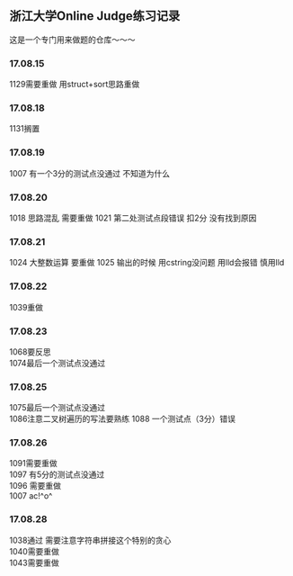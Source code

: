 ## 浙江大学Online Judge练习记录
这是一个专门用来做题的仓库～～～

### 17.08.15
1129需要重做
用struct+sort思路重做

### 17.08.18
1131搁置

### 17.08.19
1007 有一个3分的测试点没通过 不知道为什么

### 17.08.20
1018 思路混乱 需要重做
1021 第二处测试点段错误 扣2分 没有找到原因

### 17.08.21
1024 大整数运算 要重做
1025 输出的时候 用cstring没问题 用lld会报错 慎用lld

### 17.08.22
1039重做

### 17.08.23
1068要反思    
1074最后一个测试点没通过

### 17.08.25
1075最后一个测试点没通过     
1086注意二叉树遍历的写法要熟练
1088 一个测试点（3分）错误

### 17.08.26
1091需要重做    
1097 有5分的测试点没通过       
1096 需要重做    
1007 ac!^o^   

### 17.08.28
1038通过 需要注意字符串拼接这个特别的贪心    
1040需要重做    
1043需要重做

